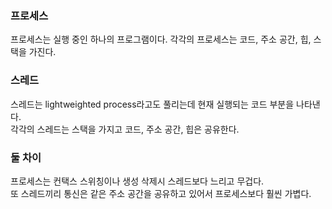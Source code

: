 ### 프로세스
프로세스는 실행 중인 하나의 프로그램이다. 각각의 프로세스는 코드, 주소 공간, 힙, 스택을 가진다.   

### 스레드
스레드는 lightweighted process라고도 풀리는데 현재 실행되는 코드 부분을 나타낸다.   
각각의 스레드는 스택을 가지고 코드, 주소 공간, 힙은 공유한다.

### 둘 차이
프로세스는 컨택스 스위칭이나 생성 삭제시 스레드보다 느리고 무겁다.   
또 스레드끼리 통신은 같은 주소 공간을 공유하고 있어서 프로세스보다 훨씬 가볍다.
